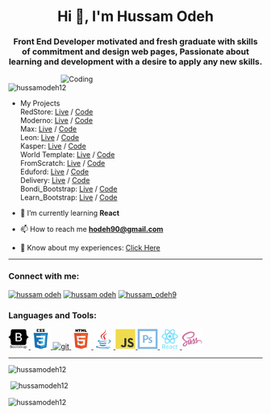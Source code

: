 <h1 align="center">Hi 👋, I'm Hussam Odeh</h1>
<h3 align="center">Front End Developer motivated and fresh graduate with skills of commitment and design web pages, Passionate about learning and development with a desire to apply any new skills. 
</h3>
<img align="right" alt="Coding" width="400" src="https://media.giphy.com/media/qgQUggAC3Pfv687qPC/giphy.gif">

<p align="left"> <img src="https://komarev.com/ghpvc/?username=hussamodeh12&label=Profile%20views&color=0e75b6&style=flat" alt="hussamodeh12" /> </p>

- My Projects <br> RedStore: [Live](https://hussamodeh12.github.io/RedStore/) / [Code](https://github.com/HussamOdeh12/RedStore) <br> Moderno: [Live](https://hussamodeh12.github.io/Moderno/) / [Code](https://github.com/HussamOdeh12/Moderno) <br> Max: [Live](https://hussamodeh12.github.io/Max/) / [Code](https://github.com/HussamOdeh12/Max) <br> Leon: [Live](https://hussamodeh12.github.io/Leon_Template/) / [Code](https://github.com/HussamOdeh12/Leon_Template) <br> Kasper: [Live](https://hussamodeh12.github.io/Kasper_Template/) / [Code](https://github.com/HussamOdeh12/Kasper_Template) <br> World Template: [Live](https://hussamodeh12.github.io/World_Template/) / [Code](https://github.com/HussamOdeh12/World_Template) <br> FromScratch: [Live](https://hussamodeh12.github.io/FromScratch/) / [Code](https://github.com/HussamOdeh12/FromScratch) <br> Eduford: [Live](https://hussamodeh12.github.io/Eduford/) / [Code](https://github.com/HussamOdeh12/Eduford) <br> Delivery: [Live](https://hussamodeh12.github.io/Delivery/) / [Code](https://github.com/HussamOdeh12/Delivery) <br> Bondi_Bootstrap: [Live](https://hussamodeh12.github.io/Bootstrap5_Bondi/) / [Code](https://github.com/HussamOdeh12/Bootstrap5_Bondi) <br> Learn_Bootstrap: [Live](https://hussamodeh12.github.io/Learn_Bootstrap/) / [Code](https://github.com/HussamOdeh12/Learn_Bootstrap)

- 🌱 I’m currently learning **React**

- 📫 How to reach me **hodeh90@gmail.com**

- 📄 Know about my experiences: [Click Here](https://www.canva.com/design/DAFToszxb9Q/mrXBVPjLucVAg57SvwvbcA/view?utm_content=DAFToszxb9Q&utm_campaign=designshare&utm_medium=link&utm_source=publishsharelink)

<hr>

<h3 align="left">Connect with me:</h3>
<p align="left">
<a href="https://linkedin.com/in/hussam-odeh-5b4775255" target="blank"><img align="center" src="https://raw.githubusercontent.com/rahuldkjain/github-profile-readme-generator/master/src/images/icons/Social/linked-in-alt.svg" alt="hussam odeh" height="30" width="40" /></a>
<a href="https://fb.com/hussam.odeh.5" target="blank"><img align="center" src="https://raw.githubusercontent.com/rahuldkjain/github-profile-readme-generator/master/src/images/icons/Social/facebook.svg" alt="hussam odeh" height="30" width="40" /></a>
<a href="https://instagram.com/hussam_odeh9" target="blank"><img align="center" src="https://raw.githubusercontent.com/rahuldkjain/github-profile-readme-generator/master/src/images/icons/Social/instagram.svg" alt="hussam_odeh9" height="30" width="40" /></a>
</p>

<h3 align="left">Languages and Tools:</h3>
<p align="left"> <a href="https://getbootstrap.com" target="_blank" rel="noreferrer"> <img src="https://raw.githubusercontent.com/devicons/devicon/master/icons/bootstrap/bootstrap-plain-wordmark.svg" alt="bootstrap" width="40" height="40"/> </a> <a href="https://www.w3schools.com/css/" target="_blank" rel="noreferrer"> <img src="https://raw.githubusercontent.com/devicons/devicon/master/icons/css3/css3-original-wordmark.svg" alt="css3" width="40" height="40"/> </a> <a href="https://git-scm.com/" target="_blank" rel="noreferrer"> <img src="https://www.vectorlogo.zone/logos/git-scm/git-scm-icon.svg" alt="git" width="40" height="40"/> </a> <a href="https://www.w3.org/html/" target="_blank" rel="noreferrer"> <img src="https://raw.githubusercontent.com/devicons/devicon/master/icons/html5/html5-original-wordmark.svg" alt="html5" width="40" height="40"/> </a> <a href="https://www.java.com" target="_blank" rel="noreferrer"> <img src="https://raw.githubusercontent.com/devicons/devicon/master/icons/java/java-original.svg" alt="java" width="40" height="40"/> </a> <a href="https://developer.mozilla.org/en-US/docs/Web/JavaScript" target="_blank" rel="noreferrer"> <img src="https://raw.githubusercontent.com/devicons/devicon/master/icons/javascript/javascript-original.svg" alt="javascript" width="40" height="40"/> </a> <a href="https://www.photoshop.com/en" target="_blank" rel="noreferrer"> <img src="https://raw.githubusercontent.com/devicons/devicon/master/icons/photoshop/photoshop-line.svg" alt="photoshop" width="40" height="40"/> </a> <a href="https://reactjs.org/" target="_blank" rel="noreferrer"> <img src="https://raw.githubusercontent.com/devicons/devicon/master/icons/react/react-original-wordmark.svg" alt="react" width="40" height="40"/> </a> <a href="https://sass-lang.com" target="_blank" rel="noreferrer"> <img src="https://raw.githubusercontent.com/devicons/devicon/master/icons/sass/sass-original.svg" alt="sass" width="40" height="40"/> </a> </p>

<hr>

<p><img align="left" src="https://github-readme-stats.vercel.app/api/top-langs?username=hussamodeh12&show_icons=true&locale=en&layout=compact" alt="hussamodeh12" /></p>

<br>

<p>&nbsp;<img align="center" src="https://github-readme-stats.vercel.app/api?username=hussamodeh12&show_icons=true&locale=en" alt="hussamodeh12" /></p>

<p><img align="center" src="https://github-readme-streak-stats.herokuapp.com/?user=hussamodeh12&" alt="hussamodeh12" /></p>
